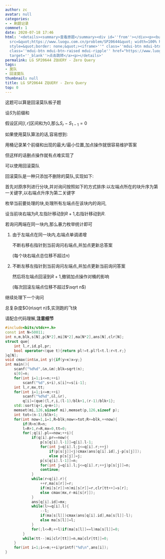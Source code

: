 ```yaml
---
author: zc
avatar: null
categories:
- - 刷题记录
commnet: 1
date: 2020-07-18 17:46
html: '<details><summary>查看原题</summary><div id=''from''></div><p><button onclick="document.getElementById(''from'').innerHTML=''<iframe
  src=&quot;https://www.luogu.com.cn/problem/SP20644&quot; width=100% height=800px
  style=&quot;border: none;&quot;><iframe>''" class=''mdui-btn mdui-btn-raised mdui-ripple''>点击加载</button><a
  class=''mdui-btn mdui-btn-raised mdui-ripple'' href="https://www.luogu.com.cn/problem/SP20644"
  target=''_blank''>点击跳转</a><p></details>'
permalink: LG SP20644 ZQUERY - Zero Query
tags:
- 莫队
- 回滚莫队
thumbnail: null
title: LG SP20644 ZQUERY - Zero Query
top: 0
---
```

这题可以算是回滚莫队板子题

设$S$为前缀和

假设区间$[l,r]$区间和为$0$,那么$S_r-S_{1-1}=0$

如果使用莫队算法的话,容易想到:

用桶记录某个前缀和出现的最大/最小位置,加点操作就很容易维护答案

但这样的话删点操作就有点难实现了

可以使用回滚莫队

回滚莫队是一种只添加不删除的莫队,实现如下:

首先对原序列进行分块,并对询问按照如下的方式排序:以左端点所在的块升序为第一关键字,以右端点升序为第二关键字

枚举当前要处理的块,处理所有左端点在该块内的询问,

设当前块右端为$R$,左指针移动到$R+1$,右指针移动到$R$.

若询问两端在同一块内,那么暴力枚举统计即可

1. 由于左端点在同一块内,右端点单调递增

   不断右移右指针到当前询问右端点,并加点更新总答案

   (每个块右端点总位移不超过$n$)

2. 不断左移左指针到当前询问左端点,并加点更新当前询问答案
   
   然后将左端点回滚到$R+1$,撤销加点操作对桶的影响

   (每次回滚左端点位移不超过$\sqrt n$)

继续处理下一个询问

总复杂度$O(n\sqrt n)$,实测跑的飞快

请配合代码理解,**注意细节**
```cpp
#include<bits/stdc++.h>
const int N=50011;
int n,m,blk,s[N],p[N*2],mi[N*2],ma[N*2],ans[N],clr[N];
struct que{
    int l,r,id,pl,pr;
    bool operator<(que t){return pl!=t.pl?l<t.l:r<t.r;}
}q[N];
void cmax(int&x,int y){if(y>x)x=y;}
int main(){
    scanf("%d%d",&n,&m);blk=sqrt(n);
    s[0]=n;
    for(int i=1;i<=n;++i)
        scanf("%d",s+i),s[i]+=s[i-1];
    int l,r,mx,tt;
    for(int i=1;i<=m;++i)
        scanf("%d%d",&l,&r),
        q[i]=(que){l,r,i,(l-1)/blk+1,(r-1)/blk+1};
    std::sort(q+1,q+m+1);
    memset(mi,126,sizeof mi),memset(p,126,sizeof p);
    int tot=(n-1)/blk+1;
    for(int now=1,i=1,R=blk;now<=tot;R+=blk,++now){
        if(R>n)R=n;
        l=R+1,r=R,mx=0,tt=0;
        for(;q[i].pl==now;++i){
            if(q[i].pr==now){
                p[s[q[i].l-1]]=q[i].l-1;
                for(int j=q[i].l;j<=q[i].r;++j)
                    if(p[s[j]]<j)cmax(ans[q[i].id],j-p[s[j]]);
                    else p[s[j]]=j;
                p[s[q[i].l-1]]=n;
                for(int j=q[i].l;j<=q[i].r;++j)p[s[j]]=n;
                continue;
            }
            while(r<q[i].r){
                ++r,ma[s[r]]=r;
                if(mi[s[r]]>n)mi[s[r]]=r,clr[tt++]=s[r];
                else cmax(mx,r-mi[s[r]]);
            }
            ans[q[i].id]=mx;
            while(l>=q[i].l){
                --l;
                if(ma[s[l]])cmax(ans[q[i].id],ma[s[l]]-l);
                else ma[s[l]]=l;
            }
            for(;l<=R;++l)if(ma[s[l]]==l)ma[s[l]]=0;
        }
        while(tt--)mi[clr[tt]]=n,ma[clr[tt]]=0;
    }
    for(int i=1;i<=m;++i)printf("%d\n",ans[i]);
}
```
